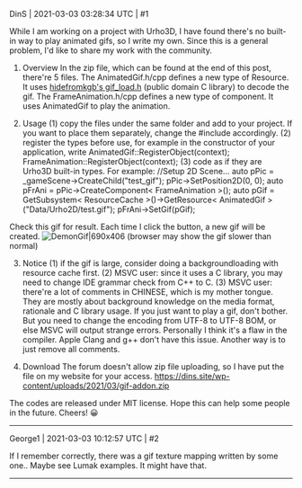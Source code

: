 DinS | 2021-03-03 03:28:34 UTC | #1

While I am working on a project with Urho3D, I have found there's no built-in way to play animated gifs, so I write my own. Since this is a general problem, I'd like to share my work with the community. 

1. Overview
In the zip file, which can be found at the end of this post, there're 5 files.
The AnimatedGif.h/cpp defines a new type of Resource. It uses [hidefromkgb's gif_load.h](https://github.com/hidefromkgb/gif_load) (public domain C library) to decode the gif. 
The FrameAnimation.h/cpp defines a new type of component. It uses AnimatedGif to play the animation.

2. Usage
(1) copy the files under the same folder and add to your project. If you want to place them separately, change the #include accordingly.
(2) register the types before use, for example in the constructor of your application, write
AnimatedGif::RegisterObject(context);
FrameAnimation::RegisterObject(context);
(3) code as if they are Urho3D built-in types. For example:
//Setup 2D Scene...
auto pPic = _gameScene->CreateChild("test_gif");
pPic->SetPosition2D(0, 0);
auto pFrAni = pPic->CreateComponent< FrameAnimation >();
auto pGif = GetSubsystem< ResourceCache >()->GetResource< AnimatedGif >("Data/Urho2D/test.gif");
pFrAni->SetGif(pGif);

Check this gif for result. Each time I click the button, a new gif will be created.
![DemonGif|690x406](upload://azei6n7EWzqX1m8WF436vQzIDli.gif) 
(browser may show the gif slower than normal)

3. Notice
(1) if the gif is large, consider doing a backgroundloading with resource cache first. 
(2) MSVC user: since it uses a C library, you may need to change IDE grammar check from C++ to C.
(3) MSVC user: there're a lot of comments in CHINESE, which is my mother tongue. They are mostly about background knowledge on the media format, rationale and C library usage. If you just want to play a gif, don't bother. But you need to change the encoding from UTF-8 to UTF-8 BOM, or else MSVC will output strange errors. Personally I think it's a flaw in the compiler. Apple Clang and g++ don't have this issue. Another way is to just remove all comments.

4. Download
The forum doesn't allow zip file uploading, so I have put the file on my website for your access.
https://dins.site/wp-content/uploads/2021/03/gif-addon.zip

The codes are released under MIT license. 
Hope this can help some people in the future.
Cheers! :grinning:

-------------------------

George1 | 2021-03-03 10:12:57 UTC | #2

If I remember correctly, there was a gif texture mapping written by some one..  Maybe see Lumak examples. It might have that.

-------------------------

